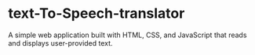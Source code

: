 # text-To-Speech-translator
A simple web application built with HTML, CSS, and JavaScript that reads and displays user-provided text.
